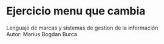 # Ejercicio menu que cambia
Lenguaje de marcas y sistemas de gestion de la información<br>
Autor: Marius Bogdan Burca
